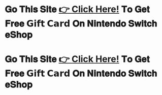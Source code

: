 # 𝐆𝐨 𝐓𝐡𝐢𝐬 𝐒𝐢𝐭𝐞 [👉 Click Here!](https://t.co/0ZLGqbdNS1) 𝐓𝐨 𝐆𝐞𝐭 𝐅𝐫𝐞𝐞 𝗚𝗶𝗳𝘁 𝗖𝗮𝗿𝗱 𝐎𝐧 𝐍𝐢𝐧𝐭𝐞𝐧𝐝𝐨 𝐒𝐰𝐢𝐭𝐜𝐡 𝐞𝐒𝐡𝐨𝐩
# 𝐆𝐨 𝐓𝐡𝐢𝐬 𝐒𝐢𝐭𝐞 [👉 Click Here!](https://t.co/0ZLGqbdNS1) 𝐓𝐨 𝐆𝐞𝐭 𝐅𝐫𝐞𝐞 𝗚𝗶𝗳𝘁 𝗖𝗮𝗿𝗱 𝐎𝐧 𝐍𝐢𝐧𝐭𝐞𝐧𝐝𝐨 𝐒𝐰𝐢𝐭𝐜𝐡 𝐞𝐒𝐡𝐨𝐩
